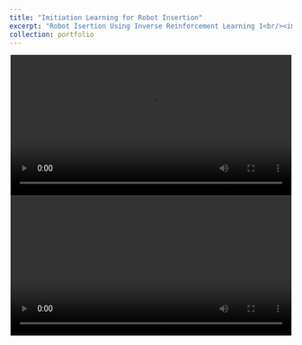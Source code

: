 ```yaml
---
title: "Imitiation Learning for Robot Insertion"
excerpt: "Robot Isertion Using Inverse Reinforcement Learning 1<br/><img src='images\Video_1_0.png'>"
collection: portfolio
---
```



<div style="text-align: center;">
  <video controls width="500">
    <source src="images\Video_1_1.mp4" type="video/mp4">
    Your browser does not support the video tag.
  </video>
</div>

<div style="text-align: center;">
  <video controls width="500">
    <source src="images\Video_1_2.mp4" type="video/quicktime">
    Your browser does not support the video tag.
  </video>
</div>

